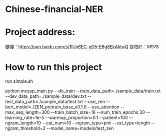 # Chinese-financial-NER



# Project address:

链接：https://pan.baidu.com/s/1lUn6EC-gD5-E6g8EkAklwQ 
提取码：M978 








# How to run this project

run simple.sh
 
 
 
 
 
python mcasp_main.py --do_train --train_data_path=./sample_data/train.txt --dev_data_path=./sample_data/dev.txt --test_data_path=./sample_data/test.txt --use_zen --bert_model=./ZEN_pretrain_base_v0.1.0 --use_attention --max_seq_length=300 --train_batch_size=16 --num_train_epochs 30 --learning_rate=1e-5 --warmup_proportion=0.1 --patient=100 --ngram_length=10 --cat_num=10 --ngram_type=pmi --cat_type=length --ngram_threshold=2 --model_name=models/test_zen
